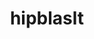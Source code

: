 ---
title: "hipblaslt"
layout: cache
categories: [package, develop]
meta: {"compilers": ["gcc@11.4.0", "gcc@13.2.0"], "num_specs": 149, "num_specs_by_stack": {"ml-linux-x86_64-rocm": 8, "root": 149}, "oss": ["ubuntu22.04", "ubuntu24.04"], "platforms": ["linux"], "stacks": ["ml-linux-x86_64-rocm", "root"], "targets": ["x86_64_v3"], "versions": ["6.1.2", "6.2.4", "6.3.3", "6.4.0", "6.4.1", "6.4.2", "6.4.3"]}
spec_details: [{"compiler": "gcc@13.2.0", "hash": "274shltrfw7rd3ui5xvk6trpiox77rtu", "os": "ubuntu24.04", "platform": "linux", "size": "-", "stacks": ["root"], "target": "x86_64_v3", "variants": ["amdgpu_target:=gfx90a", "~asan", "build_system=cmake", "build_type=Release", "generator=make", "~ipo", "patches:=40375f3,d0d06a4"], "versions": ["6.4.0"]}, {"compiler": "gcc@13.2.0", "hash": "27thqsqdi2d4l5ulygvd4c4shxqnpmtf", "os": "ubuntu24.04", "platform": "linux", "size": "-", "stacks": ["root"], "target": "x86_64_v3", "variants": ["amdgpu_target:=gfx90a", "~asan", "build_system=cmake", "build_type=Release", "generator=make", "~ipo", "patches:=c58195d"], "versions": ["6.3.3"]}, {"compiler": "gcc@11.4.0", "hash": "2aiwttshtykcxrinc7o7bf7px6qk77cq", "os": "ubuntu22.04", "platform": "linux", "size": "-", "stacks": ["root"], "target": "x86_64_v3", "variants": ["amdgpu_target:=auto", "~asan", "build_system=cmake", "build_type=Release", "generator=make", "~ipo", "patches:=40375f3,d0d06a4"], "versions": ["6.4.1"]}, {"compiler": "gcc@13.2.0", "hash": "2bombrl22cwp2rcbtiymabirwfoqtlkf", "os": "ubuntu24.04", "platform": "linux", "size": "-", "stacks": ["root"], "target": "x86_64_v3", "variants": ["amdgpu_target:=gfx90a", "~asan", "build_system=cmake", "build_type=Release", "generator=make", "~ipo", "patches:=aff1f89"], "versions": ["6.2.4"]}, {"compiler": "gcc@13.2.0", "hash": "2gtgqg6qtmbkxdwjte4a757py4iwjrki", "os": "ubuntu24.04", "platform": "linux", "size": "-", "stacks": ["root"], "target": "x86_64_v3", "variants": ["amdgpu_target:=gfx90a", "~asan", "build_system=cmake", "build_type=Release", "generator=make", "~ipo", "patches:=c58195d"], "versions": ["6.3.3"]}, {"compiler": "gcc@11.4.0", "hash": "364iielvgv7gesgptzfrbjfums3urzqa", "os": "ubuntu22.04", "platform": "linux", "size": "-", "stacks": ["root"], "target": "x86_64_v3", "variants": ["amdgpu_target:=auto", "~asan", "build_system=cmake", "build_type=Release", "generator=make", "~ipo", "patches:=40375f3,d0d06a4"], "versions": ["6.4.0"]}, {"compiler": "gcc@13.2.0", "hash": "3dmc4lqdsjx5p3mqqilhvcyp5axmsc2y", "os": "ubuntu24.04", "platform": "linux", "size": "-", "stacks": ["root"], "target": "x86_64_v3", "variants": ["amdgpu_target:=gfx90a", "~asan", "build_system=cmake", "build_type=Release", "generator=make", "~ipo", "patches:=c58195d"], "versions": ["6.3.3"]}, {"compiler": "gcc@13.2.0", "hash": "3ekvhsywken4gjaxunxhrtpc2x5oih6z", "os": "ubuntu24.04", "platform": "linux", "size": "-", "stacks": ["root"], "target": "x86_64_v3", "variants": ["amdgpu_target:=gfx90a", "~asan", "build_system=cmake", "build_type=Release", "generator=make", "~ipo", "patches:=c58195d"], "versions": ["6.3.3"]}, {"compiler": "gcc@13.2.0", "hash": "3qpekxhlul5jrgikkhaavkuiudogci2y", "os": "ubuntu24.04", "platform": "linux", "size": "-", "stacks": ["root"], "target": "x86_64_v3", "variants": ["amdgpu_target:=gfx90a", "~asan", "build_system=cmake", "build_type=Release", "generator=make", "~ipo", "patches:=aff1f89"], "versions": ["6.1.2"]}, {"compiler": "gcc@13.2.0", "hash": "3xjppphdr6yvzp554rn2azwxbdl5masj", "os": "ubuntu24.04", "platform": "linux", "size": "-", "stacks": ["root"], "target": "x86_64_v3", "variants": ["amdgpu_target:=gfx90a", "~asan", "build_system=cmake", "build_type=Release", "generator=make", "~ipo", "patches:=aff1f89"], "versions": ["6.2.4"]}, {"compiler": "gcc@13.2.0", "hash": "45khyipzstufh4y6sp22quo2wx64tkr5", "os": "ubuntu24.04", "platform": "linux", "size": "-", "stacks": ["root"], "target": "x86_64_v3", "variants": ["amdgpu_target:=gfx90a", "~asan", "build_system=cmake", "build_type=Release", "generator=make", "~ipo", "patches:=c58195d"], "versions": ["6.3.3"]}, {"compiler": "gcc@11.4.0", "hash": "55ocqucqwuk7gag4lbpw365czpy5hnhr", "os": "ubuntu22.04", "platform": "linux", "size": "-", "stacks": ["root"], "target": "x86_64_v3", "variants": ["amdgpu_target:=auto", "~asan", "build_system=cmake", "build_type=Release", "generator=make", "~ipo", "patches:=40375f3,d0d06a4"], "versions": ["6.4.0"]}, {"compiler": "gcc@11.4.0", "hash": "5bvnm76ibu2bqp6hqoudlwadqgrftpnz", "os": "ubuntu22.04", "platform": "linux", "size": "-", "stacks": ["root"], "target": "x86_64_v3", "variants": ["amdgpu_target:=auto", "~asan", "build_system=cmake", "build_type=Release", "generator=make", "~ipo", "patches:=40375f3,d0d06a4"], "versions": ["6.4.1"]}, {"compiler": "gcc@13.2.0", "hash": "5imetxlt2co5aylykxk5vvmdy6hs44zp", "os": "ubuntu24.04", "platform": "linux", "size": "-", "stacks": ["root"], "target": "x86_64_v3", "variants": ["amdgpu_target:=gfx90a", "~asan", "build_system=cmake", "build_type=Release", "generator=make", "~ipo", "patches:=40375f3,d0d06a4"], "versions": ["6.4.3"]}, {"compiler": "gcc@13.2.0", "hash": "5li3ungrptebxuyis7n2wiz6n72uato6", "os": "ubuntu24.04", "platform": "linux", "size": "-", "stacks": ["root"], "target": "x86_64_v3", "variants": ["amdgpu_target:=gfx90a", "~asan", "build_system=cmake", "build_type=Release", "generator=make", "~ipo", "patches:=aff1f89"], "versions": ["6.2.4"]}, {"compiler": "gcc@11.4.0", "hash": "5qbf5h4fwl7h5cl5fq7tixhnnrejoatb", "os": "ubuntu22.04", "platform": "linux", "size": "-", "stacks": ["root"], "target": "x86_64_v3", "variants": ["amdgpu_target:=auto", "~asan", "build_system=cmake", "build_type=Release", "generator=make", "~ipo", "patches:=c58195d"], "versions": ["6.3.3"]}, {"compiler": "gcc@11.4.0", "hash": "62fhsinlojo45jq2u6a3pvyhmkgty3r5", "os": "ubuntu22.04", "platform": "linux", "size": "-", "stacks": ["root"], "target": "x86_64_v3", "variants": ["amdgpu_target:=auto", "~asan", "build_system=cmake", "build_type=Release", "generator=make", "~ipo", "patches:=40375f3,d0d06a4"], "versions": ["6.4.1"]}, {"compiler": "gcc@13.2.0", "hash": "6ag2r5t55cmmsdezqroe3vwbczkejls3", "os": "ubuntu24.04", "platform": "linux", "size": "-", "stacks": ["root"], "target": "x86_64_v3", "variants": ["amdgpu_target:=gfx90a", "~asan", "build_system=cmake", "build_type=Release", "generator=make", "~ipo", "patches:=aff1f89"], "versions": ["6.2.4"]}, {"compiler": "gcc@13.2.0", "hash": "6l25ajwjyciyzoeilviwwbjjcs3uk6mq", "os": "ubuntu24.04", "platform": "linux", "size": "-", "stacks": ["root"], "target": "x86_64_v3", "variants": ["amdgpu_target:=gfx90a", "~asan", "build_system=cmake", "build_type=Release", "generator=make", "~ipo", "patches:=aff1f89"], "versions": ["6.2.4"]}, {"compiler": "gcc@11.4.0", "hash": "6pmbdsxwrq5s2ja5ycyza7y7cwv5bavh", "os": "ubuntu22.04", "platform": "linux", "size": "-", "stacks": ["root"], "target": "x86_64_v3", "variants": ["amdgpu_target:=auto", "~asan", "build_system=cmake", "build_type=Release", "generator=make", "~ipo", "patches:=c58195d"], "versions": ["6.3.3"]}, {"compiler": "gcc@13.2.0", "hash": "6qvgg2cruomfj4mv5b2djudnzwxh44qr", "os": "ubuntu24.04", "platform": "linux", "size": "-", "stacks": ["root"], "target": "x86_64_v3", "variants": ["amdgpu_target:=gfx90a", "~asan", "build_system=cmake", "build_type=Release", "generator=make", "~ipo", "patches:=40375f3,d0d06a4"], "versions": ["6.4.3"]}, {"compiler": "gcc@13.2.0", "hash": "7bgb3f2dss2vrqjupikgw7wimxq52e6a", "os": "ubuntu24.04", "platform": "linux", "size": "-", "stacks": ["root"], "target": "x86_64_v3", "variants": ["amdgpu_target:=gfx90a", "~asan", "build_system=cmake", "build_type=Release", "generator=make", "~ipo", "patches:=aff1f89"], "versions": ["6.2.4"]}, {"compiler": "gcc@13.2.0", "hash": "7c36ctschqmdm3h2s6ibgjjfbce4xutq", "os": "ubuntu24.04", "platform": "linux", "size": "-", "stacks": ["root"], "target": "x86_64_v3", "variants": ["amdgpu_target:=gfx90a", "~asan", "build_system=cmake", "build_type=Release", "generator=make", "~ipo", "patches:=aff1f89"], "versions": ["6.2.4"]}, {"compiler": "gcc@13.2.0", "hash": "7oli2r6xnnkb5aj25m7342nwbucwymyc", "os": "ubuntu24.04", "platform": "linux", "size": "-", "stacks": ["root"], "target": "x86_64_v3", "variants": ["amdgpu_target:=gfx90a", "~asan", "build_system=cmake", "build_type=Release", "generator=make", "~ipo", "patches:=c58195d"], "versions": ["6.3.3"]}, {"compiler": "gcc@13.2.0", "hash": "7spnmmhrwo7j2umk26ja2la3mb2kfjbd", "os": "ubuntu24.04", "platform": "linux", "size": "-", "stacks": ["root"], "target": "x86_64_v3", "variants": ["amdgpu_target:=gfx90a", "~asan", "build_system=cmake", "build_type=Release", "generator=make", "~ipo", "patches:=c58195d"], "versions": ["6.3.3"]}, {"compiler": "gcc@13.2.0", "hash": "7zxe6rn7bd3lug56crzrhoq6no6t72jq", "os": "ubuntu24.04", "platform": "linux", "size": "-", "stacks": ["root"], "target": "x86_64_v3", "variants": ["amdgpu_target:=gfx90a", "~asan", "build_system=cmake", "build_type=Release", "generator=make", "~ipo", "patches:=aff1f89"], "versions": ["6.1.2"]}, {"compiler": "gcc@11.4.0", "hash": "a5hc2strg3dxy6gadjaizrrk6liuco73", "os": "ubuntu22.04", "platform": "linux", "size": "-", "stacks": ["root"], "target": "x86_64_v3", "variants": ["amdgpu_target:=auto", "~asan", "build_system=cmake", "build_type=Release", "generator=make", "~ipo", "patches:=40375f3,d0d06a4"], "versions": ["6.4.1"]}, {"compiler": "gcc@13.2.0", "hash": "a6k64oxnnd6ouo7eclv7xb3v57iz4plf", "os": "ubuntu24.04", "platform": "linux", "size": "-", "stacks": ["root"], "target": "x86_64_v3", "variants": ["amdgpu_target:=gfx90a", "~asan", "build_system=cmake", "build_type=Release", "generator=make", "~ipo", "patches:=c58195d"], "versions": ["6.3.3"]}, {"compiler": "gcc@13.2.0", "hash": "ajqg775d52i4istcrdmvrpcah24bpge4", "os": "ubuntu24.04", "platform": "linux", "size": "-", "stacks": ["root"], "target": "x86_64_v3", "variants": ["amdgpu_target:=gfx90a", "~asan", "build_system=cmake", "build_type=Release", "generator=make", "~ipo", "patches:=aff1f89"], "versions": ["6.1.2"]}, {"compiler": "gcc@11.4.0", "hash": "arqvbtpsyaq4sttts2fa6temnb4mdans", "os": "ubuntu22.04", "platform": "linux", "size": "-", "stacks": ["root"], "target": "x86_64_v3", "variants": ["amdgpu_target:=auto", "~asan", "build_system=cmake", "build_type=Release", "generator=make", "~ipo", "patches:=c58195d"], "versions": ["6.3.3"]}, {"compiler": "gcc@13.2.0", "hash": "ayz63whzv764ditdea6ncuwvrsvjp2fw", "os": "ubuntu24.04", "platform": "linux", "size": "-", "stacks": ["root"], "target": "x86_64_v3", "variants": ["amdgpu_target:=gfx90a", "~asan", "build_system=cmake", "build_type=Release", "generator=make", "~ipo", "patches:=40375f3,d0d06a4"], "versions": ["6.4.3"]}, {"compiler": "gcc@13.2.0", "hash": "biv5bxqvzr4yhazxga5wmsmoj4nclwtg", "os": "ubuntu24.04", "platform": "linux", "size": "-", "stacks": ["root"], "target": "x86_64_v3", "variants": ["amdgpu_target:=gfx90a", "~asan", "build_system=cmake", "build_type=Release", "generator=make", "~ipo", "patches:=40375f3,d0d06a4"], "versions": ["6.4.3"]}, {"compiler": "gcc@11.4.0", "hash": "bixstgvdbeq7myrft2f2kqd2qzdrlvyh", "os": "ubuntu22.04", "platform": "linux", "size": "-", "stacks": ["root"], "target": "x86_64_v3", "variants": ["amdgpu_target:=auto", "~asan", "build_system=cmake", "build_type=Release", "generator=make", "~ipo", "patches:=c58195d"], "versions": ["6.3.3"]}, {"compiler": "gcc@11.4.0", "hash": "bpwaiwh7jizzn6ettbbqzwamitl7mbs4", "os": "ubuntu22.04", "platform": "linux", "size": "-", "stacks": ["root"], "target": "x86_64_v3", "variants": ["amdgpu_target:=auto", "~asan", "build_system=cmake", "build_type=Release", "generator=make", "~ipo", "patches:=40375f3,d0d06a4"], "versions": ["6.4.0"]}, {"compiler": "gcc@13.2.0", "hash": "brmi4mglsey2oqbxob7n7g47ha42wbdt", "os": "ubuntu24.04", "platform": "linux", "size": "-", "stacks": ["root"], "target": "x86_64_v3", "variants": ["amdgpu_target:=gfx90a", "~asan", "build_system=cmake", "build_type=Release", "generator=make", "~ipo", "patches:=c58195d"], "versions": ["6.3.3"]}, {"compiler": "gcc@13.2.0", "hash": "cbglhbojvhuezkivjv2qs3mpkwdzjhxb", "os": "ubuntu24.04", "platform": "linux", "size": "-", "stacks": ["root"], "target": "x86_64_v3", "variants": ["amdgpu_target:=gfx90a", "~asan", "build_system=cmake", "build_type=Release", "generator=make", "~ipo", "patches:=aff1f89"], "versions": ["6.2.4"]}, {"compiler": "gcc@13.2.0", "hash": "covv4oudmsl3ai5d4swg64jkrkbiopyb", "os": "ubuntu24.04", "platform": "linux", "size": "-", "stacks": ["root"], "target": "x86_64_v3", "variants": ["amdgpu_target:=gfx90a", "~asan", "build_system=cmake", "build_type=Release", "generator=make", "~ipo", "patches:=c58195d"], "versions": ["6.3.3"]}, {"compiler": "gcc@11.4.0", "hash": "crqor5uwvdvnq5pqtmvxjfj2n3cwgrcl", "os": "ubuntu22.04", "platform": "linux", "size": "-", "stacks": ["root"], "target": "x86_64_v3", "variants": ["amdgpu_target:=auto", "~asan", "build_system=cmake", "build_type=Release", "generator=make", "~ipo", "patches:=40375f3,d0d06a4"], "versions": ["6.4.1"]}, {"compiler": "gcc@13.2.0", "hash": "ct2snqps4i2mnehi3walzgxnuuhyaeww", "os": "ubuntu24.04", "platform": "linux", "size": "-", "stacks": ["root"], "target": "x86_64_v3", "variants": ["amdgpu_target:=gfx90a", "~asan", "build_system=cmake", "build_type=Release", "generator=make", "~ipo", "patches:=c58195d"], "versions": ["6.3.3"]}, {"compiler": "gcc@13.2.0", "hash": "cwavnu4vfvvy2njvamesxhqvya2rykyr", "os": "ubuntu24.04", "platform": "linux", "size": "-", "stacks": ["root"], "target": "x86_64_v3", "variants": ["amdgpu_target:=gfx90a", "~asan", "build_system=cmake", "build_type=Release", "generator=make", "~ipo", "patches:=40375f3,d0d06a4"], "versions": ["6.4.3"]}, {"compiler": "gcc@13.2.0", "hash": "dfsmekynytpq7qw5fwv364ds6oiuopbj", "os": "ubuntu24.04", "platform": "linux", "size": "-", "stacks": ["root"], "target": "x86_64_v3", "variants": ["amdgpu_target:=gfx90a", "~asan", "build_system=cmake", "build_type=Release", "generator=make", "~ipo", "patches:=aff1f89"], "versions": ["6.1.2"]}, {"compiler": "gcc@11.4.0", "hash": "diuqky7qq4oqz3dezxoaceiqeftobpdw", "os": "ubuntu22.04", "platform": "linux", "size": "-", "stacks": ["root"], "target": "x86_64_v3", "variants": ["amdgpu_target:=auto", "~asan", "build_system=cmake", "build_type=Release", "generator=make", "~ipo", "patches:=40375f3,d0d06a4"], "versions": ["6.4.0"]}, {"compiler": "gcc@13.2.0", "hash": "e5h5wod2jm35qte4d6pm4d3ducquikhs", "os": "ubuntu24.04", "platform": "linux", "size": "-", "stacks": ["root"], "target": "x86_64_v3", "variants": ["amdgpu_target:=gfx90a", "~asan", "build_system=cmake", "build_type=Release", "generator=make", "~ipo", "patches:=c58195d"], "versions": ["6.3.3"]}, {"compiler": "gcc@13.2.0", "hash": "ejxxo4byybrn6mutco3t7swsef6rp77j", "os": "ubuntu24.04", "platform": "linux", "size": "-", "stacks": ["root"], "target": "x86_64_v3", "variants": ["amdgpu_target:=gfx90a", "~asan", "build_system=cmake", "build_type=Release", "generator=make", "~ipo", "patches:=aff1f89"], "versions": ["6.2.4"]}, {"compiler": "gcc@11.4.0", "hash": "em6qbtnlpsbgndpsvxyc4jsawcqnzhma", "os": "ubuntu22.04", "platform": "linux", "size": "-", "stacks": ["root"], "target": "x86_64_v3", "variants": ["amdgpu_target:=auto", "~asan", "build_system=cmake", "build_type=Release", "generator=make", "~ipo", "patches:=c58195d"], "versions": ["6.3.3"]}, {"compiler": "gcc@11.4.0", "hash": "eru3cqlfixk45qrrmkoxnpdjecp5ruet", "os": "ubuntu22.04", "platform": "linux", "size": "-", "stacks": ["root"], "target": "x86_64_v3", "variants": ["amdgpu_target:=auto", "~asan", "build_system=cmake", "build_type=Release", "generator=make", "~ipo", "patches:=c58195d"], "versions": ["6.3.3"]}, {"compiler": "gcc@13.2.0", "hash": "f6px6aq52f3xu75buzr2pz2d27iy5xig", "os": "ubuntu24.04", "platform": "linux", "size": "-", "stacks": ["root"], "target": "x86_64_v3", "variants": ["amdgpu_target:=gfx90a", "~asan", "build_system=cmake", "build_type=Release", "generator=make", "~ipo", "patches:=c58195d"], "versions": ["6.3.3"]}, {"compiler": "gcc@11.4.0", "hash": "fniukucu7cruu4r6cb2woravbs6ugvvi", "os": "ubuntu22.04", "platform": "linux", "size": "-", "stacks": ["root"], "target": "x86_64_v3", "variants": ["amdgpu_target:=auto", "~asan", "build_system=cmake", "build_type=Release", "generator=make", "~ipo", "patches:=40375f3,d0d06a4"], "versions": ["6.4.0"]}, {"compiler": "gcc@13.2.0", "hash": "focmm2uzotpqvcbgrzzvi3qr6x7cvwwj", "os": "ubuntu24.04", "platform": "linux", "size": "-", "stacks": ["root"], "target": "x86_64_v3", "variants": ["amdgpu_target:=gfx90a", "~asan", "build_system=cmake", "build_type=Release", "generator=make", "~ipo", "patches:=aff1f89"], "versions": ["6.2.4"]}, {"compiler": "gcc@11.4.0", "hash": "g2npjej4syptqj4pl3dcsvhae2z4wifi", "os": "ubuntu22.04", "platform": "linux", "size": "-", "stacks": ["root"], "target": "x86_64_v3", "variants": ["amdgpu_target:=auto", "~asan", "build_system=cmake", "build_type=Release", "generator=make", "~ipo", "patches:=c58195d"], "versions": ["6.3.3"]}, {"compiler": "gcc@13.2.0", "hash": "g4tbmf5og7dfpzp7wv3cjst6n5keep33", "os": "ubuntu24.04", "platform": "linux", "size": "-", "stacks": ["root"], "target": "x86_64_v3", "variants": ["amdgpu_target:=gfx90a", "~asan", "build_system=cmake", "build_type=Release", "generator=make", "~ipo", "patches:=c58195d"], "versions": ["6.3.3"]}, {"compiler": "gcc@13.2.0", "hash": "glkowqzzakaz65e6j3mqtjbghomhbtji", "os": "ubuntu24.04", "platform": "linux", "size": "-", "stacks": ["root"], "target": "x86_64_v3", "variants": ["amdgpu_target:=gfx90a", "~asan", "build_system=cmake", "build_type=Release", "generator=make", "~ipo", "patches:=aff1f89"], "versions": ["6.2.4"]}, {"compiler": "gcc@13.2.0", "hash": "gqni4ukhp262ihr6czry4mel7omlx44w", "os": "ubuntu24.04", "platform": "linux", "size": "-", "stacks": ["root"], "target": "x86_64_v3", "variants": ["amdgpu_target:=gfx90a", "~asan", "build_system=cmake", "build_type=Release", "generator=make", "~ipo", "patches:=c58195d"], "versions": ["6.3.3"]}, {"compiler": "gcc@13.2.0", "hash": "hdlsb3bxaubtbja67qri6oqf75xnrcev", "os": "ubuntu24.04", "platform": "linux", "size": "-", "stacks": ["ml-linux-x86_64-rocm", "root"], "target": "x86_64_v3", "variants": ["amdgpu_target:=gfx90a", "~asan", "build_system=cmake", "build_type=Release", "generator=make", "~ipo", "patches:=40375f3,d0d06a4"], "versions": ["6.4.3"]}, {"compiler": "gcc@13.2.0", "hash": "hg7o6uvzmeyeopfgp44pqkmwf5vmbblh", "os": "ubuntu24.04", "platform": "linux", "size": "-", "stacks": ["root"], "target": "x86_64_v3", "variants": ["amdgpu_target:=gfx90a", "~asan", "build_system=cmake", "build_type=Release", "generator=make", "~ipo", "patches:=c58195d"], "versions": ["6.3.3"]}, {"compiler": "gcc@13.2.0", "hash": "hlabdlpahdsmurgwh6fszfw3scnzll6z", "os": "ubuntu24.04", "platform": "linux", "size": "-", "stacks": ["root"], "target": "x86_64_v3", "variants": ["amdgpu_target:=gfx90a", "~asan", "build_system=cmake", "build_type=Release", "generator=make", "~ipo", "patches:=c58195d"], "versions": ["6.3.3"]}, {"compiler": "gcc@13.2.0", "hash": "hsohvptvc3uq42ydb46iyodhe64mnaa7", "os": "ubuntu24.04", "platform": "linux", "size": "-", "stacks": ["root"], "target": "x86_64_v3", "variants": ["amdgpu_target:=gfx90a", "~asan", "build_system=cmake", "build_type=Release", "generator=make", "~ipo", "patches:=aff1f89"], "versions": ["6.2.4"]}, {"compiler": "gcc@13.2.0", "hash": "hvylylmu33rqcjx6eiwjj7qz74f2tly7", "os": "ubuntu24.04", "platform": "linux", "size": "-", "stacks": ["ml-linux-x86_64-rocm", "root"], "target": "x86_64_v3", "variants": ["amdgpu_target:=gfx90a", "~asan", "build_system=cmake", "build_type=Release", "generator=make", "~ipo", "patches:=c58195d"], "versions": ["6.3.3"]}, {"compiler": "gcc@13.2.0", "hash": "i6dgk34gpsfooqywiv7lcoya4km73fcx", "os": "ubuntu24.04", "platform": "linux", "size": "-", "stacks": ["root"], "target": "x86_64_v3", "variants": ["amdgpu_target:=gfx90a", "~asan", "build_system=cmake", "build_type=Release", "generator=make", "~ipo", "patches:=c58195d"], "versions": ["6.3.3"]}, {"compiler": "gcc@13.2.0", "hash": "i76jnsqr2ia5julj3ic56w2jcex23flu", "os": "ubuntu24.04", "platform": "linux", "size": "-", "stacks": ["ml-linux-x86_64-rocm", "root"], "target": "x86_64_v3", "variants": ["amdgpu_target:=gfx90a", "~asan", "build_system=cmake", "build_type=Release", "generator=make", "~ipo", "patches:=40375f3,d0d06a4"], "versions": ["6.4.3"]}, {"compiler": "gcc@13.2.0", "hash": "ihr3dxkkga5pugfxxe67od3tkzgtie6k", "os": "ubuntu24.04", "platform": "linux", "size": "-", "stacks": ["root"], "target": "x86_64_v3", "variants": ["amdgpu_target:=gfx90a", "~asan", "build_system=cmake", "build_type=Release", "generator=make", "~ipo", "patches:=aff1f89"], "versions": ["6.2.4"]}, {"compiler": "gcc@11.4.0", "hash": "jbkliak56zdt7mz4nclb3gcudcp5sng2", "os": "ubuntu22.04", "platform": "linux", "size": "-", "stacks": ["root"], "target": "x86_64_v3", "variants": ["amdgpu_target:=auto", "~asan", "build_system=cmake", "build_type=Release", "generator=make", "~ipo", "patches:=c58195d"], "versions": ["6.3.3"]}, {"compiler": "gcc@13.2.0", "hash": "jj76w3pe6gl6iayxyp2rztenq5muda6u", "os": "ubuntu24.04", "platform": "linux", "size": "-", "stacks": ["root"], "target": "x86_64_v3", "variants": ["amdgpu_target:=gfx90a", "~asan", "build_system=cmake", "build_type=Release", "generator=make", "~ipo", "patches:=c58195d"], "versions": ["6.3.3"]}, {"compiler": "gcc@13.2.0", "hash": "jmtnmyxawtkblw7xy2b3gotwwh5hockz", "os": "ubuntu24.04", "platform": "linux", "size": "-", "stacks": ["root"], "target": "x86_64_v3", "variants": ["amdgpu_target:=gfx90a", "~asan", "build_system=cmake", "build_type=Release", "generator=make", "~ipo", "patches:=aff1f89"], "versions": ["6.1.2"]}, {"compiler": "gcc@13.2.0", "hash": "jr6x23eo2emmhq74eximzaouvdddzamd", "os": "ubuntu24.04", "platform": "linux", "size": "-", "stacks": ["root"], "target": "x86_64_v3", "variants": ["amdgpu_target:=gfx90a", "~asan", "build_system=cmake", "build_type=Release", "generator=make", "~ipo", "patches:=c58195d"], "versions": ["6.3.3"]}, {"compiler": "gcc@13.2.0", "hash": "k2yaor5lk767tj2ylbhjnns7uqx32z6e", "os": "ubuntu24.04", "platform": "linux", "size": "-", "stacks": ["root"], "target": "x86_64_v3", "variants": ["amdgpu_target:=gfx90a", "~asan", "build_system=cmake", "build_type=Release", "generator=make", "~ipo", "patches:=40375f3,d0d06a4"], "versions": ["6.4.3"]}, {"compiler": "gcc@13.2.0", "hash": "k4yxe3hoooyd7nyrsdyqlktggr5apxnv", "os": "ubuntu24.04", "platform": "linux", "size": "-", "stacks": ["root"], "target": "x86_64_v3", "variants": ["amdgpu_target:=gfx90a", "~asan", "build_system=cmake", "build_type=Release", "generator=make", "~ipo", "patches:=40375f3,d0d06a4"], "versions": ["6.4.3"]}, {"compiler": "gcc@13.2.0", "hash": "kteyw26udzhv7eyxmenbx2lf4u7dfwfe", "os": "ubuntu24.04", "platform": "linux", "size": "-", "stacks": ["root"], "target": "x86_64_v3", "variants": ["amdgpu_target:=gfx90a", "~asan", "build_system=cmake", "build_type=Release", "generator=make", "~ipo", "patches:=aff1f89"], "versions": ["6.2.4"]}, {"compiler": "gcc@13.2.0", "hash": "ktrnjijzvq5g4adyuua5mpid6aefh2ua", "os": "ubuntu24.04", "platform": "linux", "size": "-", "stacks": ["root"], "target": "x86_64_v3", "variants": ["amdgpu_target:=gfx90a", "~asan", "build_system=cmake", "build_type=Release", "generator=make", "~ipo", "patches:=c58195d"], "versions": ["6.3.3"]}, {"compiler": "gcc@13.2.0", "hash": "kylnfuwexgr6gmspeu4zjubo6gzhwmef", "os": "ubuntu24.04", "platform": "linux", "size": "-", "stacks": ["root"], "target": "x86_64_v3", "variants": ["amdgpu_target:=gfx90a", "~asan", "build_system=cmake", "build_type=Release", "generator=make", "~ipo", "patches:=c58195d"], "versions": ["6.3.3"]}, {"compiler": "gcc@13.2.0", "hash": "l5rffrjxxv3o3iwmqzb3i2o3eaes65xe", "os": "ubuntu24.04", "platform": "linux", "size": "-", "stacks": ["root"], "target": "x86_64_v3", "variants": ["amdgpu_target:=gfx90a", "~asan", "build_system=cmake", "build_type=Release", "generator=make", "~ipo", "patches:=aff1f89"], "versions": ["6.1.2"]}, {"compiler": "gcc@13.2.0", "hash": "lff2vlln2d57ijx7w5rvtuuei6fler5u", "os": "ubuntu24.04", "platform": "linux", "size": "-", "stacks": ["root"], "target": "x86_64_v3", "variants": ["amdgpu_target:=gfx90a", "~asan", "build_system=cmake", "build_type=Release", "generator=make", "~ipo", "patches:=aff1f89"], "versions": ["6.2.4"]}, {"compiler": "gcc@13.2.0", "hash": "lfmspytc4swbdriol6bsbzuhpaqxfuh7", "os": "ubuntu24.04", "platform": "linux", "size": "-", "stacks": ["root"], "target": "x86_64_v3", "variants": ["amdgpu_target:=gfx90a", "~asan", "build_system=cmake", "build_type=Release", "generator=make", "~ipo", "patches:=aff1f89"], "versions": ["6.2.4"]}, {"compiler": "gcc@11.4.0", "hash": "ls6a7s3w2k5jtqebrt4jgjm6pslvof2l", "os": "ubuntu22.04", "platform": "linux", "size": "-", "stacks": ["root"], "target": "x86_64_v3", "variants": ["amdgpu_target:=auto", "~asan", "build_system=cmake", "build_type=Release", "generator=make", "~ipo", "patches:=c58195d"], "versions": ["6.3.3"]}, {"compiler": "gcc@13.2.0", "hash": "lwgqp57vhior3erokki46stliqdakm4s", "os": "ubuntu24.04", "platform": "linux", "size": "-", "stacks": ["root"], "target": "x86_64_v3", "variants": ["amdgpu_target:=gfx90a", "~asan", "build_system=cmake", "build_type=Release", "generator=make", "~ipo", "patches:=aff1f89"], "versions": ["6.2.4"]}, {"compiler": "gcc@13.2.0", "hash": "m3pxiwoj4zvrzadpk5fleonymscj3urn", "os": "ubuntu24.04", "platform": "linux", "size": "-", "stacks": ["root"], "target": "x86_64_v3", "variants": ["amdgpu_target:=gfx90a", "~asan", "build_system=cmake", "build_type=Release", "generator=make", "~ipo", "patches:=c58195d"], "versions": ["6.3.3"]}, {"compiler": "gcc@13.2.0", "hash": "mfzylouzv3eb6his4g66mjb2xthjcepf", "os": "ubuntu24.04", "platform": "linux", "size": "-", "stacks": ["root"], "target": "x86_64_v3", "variants": ["amdgpu_target:=gfx90a", "~asan", "build_system=cmake", "build_type=Release", "generator=make", "~ipo", "patches:=40375f3,d0d06a4"], "versions": ["6.4.3"]}, {"compiler": "gcc@13.2.0", "hash": "mgpu4qg7fk4tgzrwozhkqipwdktmo275", "os": "ubuntu24.04", "platform": "linux", "size": "-", "stacks": ["root"], "target": "x86_64_v3", "variants": ["amdgpu_target:=gfx90a", "~asan", "build_system=cmake", "build_type=Release", "generator=make", "~ipo", "patches:=c58195d"], "versions": ["6.3.3"]}, {"compiler": "gcc@13.2.0", "hash": "mhnmcyhtvy5drs2yjemk7wrvau25l7ly", "os": "ubuntu24.04", "platform": "linux", "size": "-", "stacks": ["root"], "target": "x86_64_v3", "variants": ["amdgpu_target:=gfx90a", "~asan", "build_system=cmake", "build_type=Release", "generator=make", "~ipo", "patches:=40375f3,d0d06a4"], "versions": ["6.4.3"]}, {"compiler": "gcc@13.2.0", "hash": "mtmm7lzmhshhttxitrndekteoew7tjjv", "os": "ubuntu24.04", "platform": "linux", "size": "-", "stacks": ["root"], "target": "x86_64_v3", "variants": ["amdgpu_target:=gfx90a", "~asan", "build_system=cmake", "build_type=Release", "generator=make", "~ipo", "patches:=c58195d"], "versions": ["6.3.3"]}, {"compiler": "gcc@13.2.0", "hash": "mtxklff6juyajdctij7nkep7kq26ecgq", "os": "ubuntu24.04", "platform": "linux", "size": "-", "stacks": ["root"], "target": "x86_64_v3", "variants": ["amdgpu_target:=gfx90a", "~asan", "build_system=cmake", "build_type=Release", "generator=make", "~ipo", "patches:=c58195d"], "versions": ["6.3.3"]}, {"compiler": "gcc@11.4.0", "hash": "n76ef7canb67zvdrg5lstalrxpletb4t", "os": "ubuntu22.04", "platform": "linux", "size": "-", "stacks": ["root"], "target": "x86_64_v3", "variants": ["amdgpu_target:=auto", "~asan", "build_system=cmake", "build_type=Release", "generator=make", "~ipo", "patches:=40375f3,d0d06a4"], "versions": ["6.4.0"]}, {"compiler": "gcc@13.2.0", "hash": "ngaqgu77y45qswmsrz3f4xhw5gosg2dq", "os": "ubuntu24.04", "platform": "linux", "size": "-", "stacks": ["root"], "target": "x86_64_v3", "variants": ["amdgpu_target:=gfx90a", "~asan", "build_system=cmake", "build_type=Release", "generator=make", "~ipo", "patches:=c58195d"], "versions": ["6.3.3"]}, {"compiler": "gcc@13.2.0", "hash": "nim3k63fd2kgxxu2z62ub5esmowq56zd", "os": "ubuntu24.04", "platform": "linux", "size": "-", "stacks": ["ml-linux-x86_64-rocm", "root"], "target": "x86_64_v3", "variants": ["amdgpu_target:=gfx90a", "~asan", "build_system=cmake", "build_type=Release", "generator=make", "~ipo", "patches:=40375f3,d0d06a4"], "versions": ["6.4.3"]}, {"compiler": "gcc@13.2.0", "hash": "ntldlhce5kj7tehcygsr22j5k5qwmn6q", "os": "ubuntu24.04", "platform": "linux", "size": "-", "stacks": ["root"], "target": "x86_64_v3", "variants": ["amdgpu_target:=gfx90a", "~asan", "build_system=cmake", "build_type=Release", "generator=make", "~ipo", "patches:=40375f3,d0d06a4"], "versions": ["6.4.3"]}, {"compiler": "gcc@13.2.0", "hash": "nvsu2y6ewnozcm7mw2s36ncx6pwo3yjz", "os": "ubuntu24.04", "platform": "linux", "size": "-", "stacks": ["root"], "target": "x86_64_v3", "variants": ["amdgpu_target:=gfx90a", "~asan", "build_system=cmake", "build_type=Release", "generator=make", "~ipo", "patches:=aff1f89"], "versions": ["6.2.4"]}, {"compiler": "gcc@13.2.0", "hash": "o4bjnuz5om4lfcmzykodtlunxaxv4ugd", "os": "ubuntu24.04", "platform": "linux", "size": "-", "stacks": ["root"], "target": "x86_64_v3", "variants": ["amdgpu_target:=gfx90a", "~asan", "build_system=cmake", "build_type=Release", "generator=make", "~ipo", "patches:=aff1f89"], "versions": ["6.1.2"]}, {"compiler": "gcc@13.2.0", "hash": "oductgzx24uwzjpz4aefxskpwgueqxjw", "os": "ubuntu24.04", "platform": "linux", "size": "-", "stacks": ["root"], "target": "x86_64_v3", "variants": ["amdgpu_target:=gfx90a", "~asan", "build_system=cmake", "build_type=Release", "generator=make", "~ipo", "patches:=aff1f89"], "versions": ["6.2.4"]}, {"compiler": "gcc@13.2.0", "hash": "ofemub3hluz7ymlwhlcmdt25mqekikse", "os": "ubuntu24.04", "platform": "linux", "size": "-", "stacks": ["root"], "target": "x86_64_v3", "variants": ["amdgpu_target:=gfx90a", "~asan", "build_system=cmake", "build_type=Release", "generator=make", "~ipo", "patches:=40375f3,d0d06a4"], "versions": ["6.4.3"]}, {"compiler": "gcc@11.4.0", "hash": "oj7bhako73v6csu7r36br6pbolrcgylq", "os": "ubuntu22.04", "platform": "linux", "size": "-", "stacks": ["root"], "target": "x86_64_v3", "variants": ["amdgpu_target:=auto", "~asan", "build_system=cmake", "build_type=Release", "generator=make", "~ipo", "patches:=c58195d"], "versions": ["6.3.3"]}, {"compiler": "gcc@13.2.0", "hash": "okknc4fvwgmjgdm6tpdnxqgdmbrhrmrs", "os": "ubuntu24.04", "platform": "linux", "size": "-", "stacks": ["root"], "target": "x86_64_v3", "variants": ["amdgpu_target:=gfx90a", "~asan", "build_system=cmake", "build_type=Release", "generator=make", "~ipo", "patches:=aff1f89"], "versions": ["6.2.4"]}, {"compiler": "gcc@11.4.0", "hash": "ol7k7dvnox3hzrew7o6mdgkmiv6zt7jm", "os": "ubuntu22.04", "platform": "linux", "size": "-", "stacks": ["root"], "target": "x86_64_v3", "variants": ["amdgpu_target:=auto", "~asan", "build_system=cmake", "build_type=Release", "generator=make", "~ipo", "patches:=40375f3,d0d06a4"], "versions": ["6.4.0"]}, {"compiler": "gcc@13.2.0", "hash": "ollgtxdnh2acgoowzw7y7arbazrozax4", "os": "ubuntu24.04", "platform": "linux", "size": "-", "stacks": ["ml-linux-x86_64-rocm", "root"], "target": "x86_64_v3", "variants": ["amdgpu_target:=gfx90a", "~asan", "build_system=cmake", "build_type=Release", "generator=make", "~ipo", "patches:=c58195d"], "versions": ["6.3.3"]}, {"compiler": "gcc@13.2.0", "hash": "op3d7cw6p6u6itbhq3va4yoy53hsnyyj", "os": "ubuntu24.04", "platform": "linux", "size": "-", "stacks": ["root"], "target": "x86_64_v3", "variants": ["amdgpu_target:=gfx90a", "~asan", "build_system=cmake", "build_type=Release", "generator=make", "~ipo", "patches:=40375f3,d0d06a4"], "versions": ["6.4.0"]}, {"compiler": "gcc@13.2.0", "hash": "orjxvx6ztgefyyd23vqglh42d2nvyjlc", "os": "ubuntu24.04", "platform": "linux", "size": "-", "stacks": ["root"], "target": "x86_64_v3", "variants": ["amdgpu_target:=gfx90a", "~asan", "build_system=cmake", "build_type=Release", "generator=make", "~ipo", "patches:=aff1f89"], "versions": ["6.1.2"]}, {"compiler": "gcc@13.2.0", "hash": "ov2kfjwjhvbyfamrmefa4d2byxapl72h", "os": "ubuntu24.04", "platform": "linux", "size": "-", "stacks": ["root"], "target": "x86_64_v3", "variants": ["amdgpu_target:=gfx90a", "~asan", "build_system=cmake", "build_type=Release", "generator=make", "~ipo", "patches:=aff1f89"], "versions": ["6.2.4"]}, {"compiler": "gcc@11.4.0", "hash": "p2o34vw7xiag6amynhinckgo6sjxrxgt", "os": "ubuntu22.04", "platform": "linux", "size": "-", "stacks": ["root"], "target": "x86_64_v3", "variants": ["amdgpu_target:=auto", "~asan", "build_system=cmake", "build_type=Release", "generator=make", "~ipo", "patches:=c58195d"], "versions": ["6.3.3"]}, {"compiler": "gcc@11.4.0", "hash": "pvl32lrfdwdsyr2524crbb2znm4brf2l", "os": "ubuntu22.04", "platform": "linux", "size": "-", "stacks": ["root"], "target": "x86_64_v3", "variants": ["amdgpu_target:=auto", "~asan", "build_system=cmake", "build_type=Release", "generator=make", "~ipo", "patches:=c58195d"], "versions": ["6.3.3"]}, {"compiler": "gcc@13.2.0", "hash": "pwcwqhywc5vdhhjbqukehrp37s4ujchk", "os": "ubuntu24.04", "platform": "linux", "size": "-", "stacks": ["root"], "target": "x86_64_v3", "variants": ["amdgpu_target:=gfx90a", "~asan", "build_system=cmake", "build_type=Release", "generator=make", "~ipo", "patches:=aff1f89"], "versions": ["6.1.2"]}, {"compiler": "gcc@11.4.0", "hash": "q22hutplknwnnfrbvmqfhbdbtp5vpxje", "os": "ubuntu22.04", "platform": "linux", "size": "-", "stacks": ["root"], "target": "x86_64_v3", "variants": ["amdgpu_target:=auto", "~asan", "build_system=cmake", "build_type=Release", "generator=make", "~ipo", "patches:=40375f3,d0d06a4"], "versions": ["6.4.1"]}, {"compiler": "gcc@11.4.0", "hash": "q4ujtj7kbr3jhqdo7bfnijo2qwnfrbf7", "os": "ubuntu22.04", "platform": "linux", "size": "-", "stacks": ["root"], "target": "x86_64_v3", "variants": ["amdgpu_target:=auto", "~asan", "build_system=cmake", "build_type=Release", "generator=make", "~ipo", "patches:=c58195d"], "versions": ["6.3.3"]}, {"compiler": "gcc@11.4.0", "hash": "q6jb3u3tpcdsclyfpbqoclvu2lmh2sbz", "os": "ubuntu22.04", "platform": "linux", "size": "-", "stacks": ["root"], "target": "x86_64_v3", "variants": ["amdgpu_target:=auto", "~asan", "build_system=cmake", "build_type=Release", "generator=make", "~ipo", "patches:=40375f3,d0d06a4"], "versions": ["6.4.1"]}, {"compiler": "gcc@11.4.0", "hash": "qs2ys5y3egmful36ishwnqcxyoea6qke", "os": "ubuntu22.04", "platform": "linux", "size": "-", "stacks": ["root"], "target": "x86_64_v3", "variants": ["amdgpu_target:=auto", "~asan", "build_system=cmake", "build_type=Release", "generator=make", "~ipo", "patches:=c58195d"], "versions": ["6.3.3"]}, {"compiler": "gcc@11.4.0", "hash": "qtpksjv2e4uphnjkbsvbg7a64cgzykdi", "os": "ubuntu22.04", "platform": "linux", "size": "-", "stacks": ["root"], "target": "x86_64_v3", "variants": ["amdgpu_target:=auto", "~asan", "build_system=cmake", "build_type=Release", "generator=make", "~ipo", "patches:=c58195d"], "versions": ["6.3.3"]}, {"compiler": "gcc@13.2.0", "hash": "qx2mhs7bcu5l32kbp6jxdwdac2nwqsy3", "os": "ubuntu24.04", "platform": "linux", "size": "-", "stacks": ["root"], "target": "x86_64_v3", "variants": ["amdgpu_target:=gfx90a", "~asan", "build_system=cmake", "build_type=Release", "generator=make", "~ipo", "patches:=c58195d"], "versions": ["6.3.3"]}, {"compiler": "gcc@13.2.0", "hash": "qzbqkeebgmpjpezqba67fl5l4r43dhfv", "os": "ubuntu24.04", "platform": "linux", "size": "-", "stacks": ["root"], "target": "x86_64_v3", "variants": ["amdgpu_target:=gfx90a", "~asan", "build_system=cmake", "build_type=Release", "generator=make", "~ipo", "patches:=aff1f89"], "versions": ["6.1.2"]}, {"compiler": "gcc@13.2.0", "hash": "r3vyhiws7q6dizmwsmvdikbtfa6wzlvc", "os": "ubuntu24.04", "platform": "linux", "size": "-", "stacks": ["root"], "target": "x86_64_v3", "variants": ["amdgpu_target:=gfx90a", "~asan", "build_system=cmake", "build_type=Release", "generator=make", "~ipo", "patches:=c58195d"], "versions": ["6.3.3"]}, {"compiler": "gcc@13.2.0", "hash": "r3ygktzkde6zbh6aa4stdah7mkgzxjkf", "os": "ubuntu24.04", "platform": "linux", "size": "-", "stacks": ["root"], "target": "x86_64_v3", "variants": ["amdgpu_target:=gfx90a", "~asan", "build_system=cmake", "build_type=Release", "generator=make", "~ipo", "patches:=aff1f89"], "versions": ["6.2.4"]}, {"compiler": "gcc@13.2.0", "hash": "r6bahqrqb4fpzt5bgj25w3lcxapyd4qt", "os": "ubuntu24.04", "platform": "linux", "size": "-", "stacks": ["root"], "target": "x86_64_v3", "variants": ["amdgpu_target:=gfx90a", "~asan", "build_system=cmake", "build_type=Release", "generator=make", "~ipo", "patches:=c58195d"], "versions": ["6.3.3"]}, {"compiler": "gcc@13.2.0", "hash": "rduyeqgnvjqwkmfigijk33u37vb33qqo", "os": "ubuntu24.04", "platform": "linux", "size": "-", "stacks": ["root"], "target": "x86_64_v3", "variants": ["amdgpu_target:=gfx90a", "~asan", "build_system=cmake", "build_type=Release", "generator=make", "~ipo", "patches:=40375f3,d0d06a4"], "versions": ["6.4.2"]}, {"compiler": "gcc@13.2.0", "hash": "rgsgwd6wui3nwkzznzid7iwa4lsyvkgb", "os": "ubuntu24.04", "platform": "linux", "size": "-", "stacks": ["root"], "target": "x86_64_v3", "variants": ["amdgpu_target:=gfx90a", "~asan", "build_system=cmake", "build_type=Release", "generator=make", "~ipo", "patches:=c58195d"], "versions": ["6.3.3"]}, {"compiler": "gcc@13.2.0", "hash": "rgtde2nktd6d65sfkdyunf3f3tonspwu", "os": "ubuntu24.04", "platform": "linux", "size": "-", "stacks": ["root"], "target": "x86_64_v3", "variants": ["amdgpu_target:=gfx90a", "~asan", "build_system=cmake", "build_type=Release", "generator=make", "~ipo", "patches:=aff1f89"], "versions": ["6.2.4"]}, {"compiler": "gcc@13.2.0", "hash": "rp5qqfl63gjjzgwnpqcexgkhc552iq2b", "os": "ubuntu24.04", "platform": "linux", "size": "-", "stacks": ["root"], "target": "x86_64_v3", "variants": ["amdgpu_target:=gfx90a", "~asan", "build_system=cmake", "build_type=Release", "generator=make", "~ipo", "patches:=40375f3,d0d06a4"], "versions": ["6.4.3"]}, {"compiler": "gcc@13.2.0", "hash": "rxs6sbm4z74d6vheacnoyjcnvng4245r", "os": "ubuntu24.04", "platform": "linux", "size": "-", "stacks": ["root"], "target": "x86_64_v3", "variants": ["amdgpu_target:=gfx90a", "~asan", "build_system=cmake", "build_type=Release", "generator=make", "~ipo", "patches:=c58195d"], "versions": ["6.3.3"]}, {"compiler": "gcc@13.2.0", "hash": "s26h5lsz7aydwff6rhnzw2ikqbpmb2ih", "os": "ubuntu24.04", "platform": "linux", "size": "-", "stacks": ["root"], "target": "x86_64_v3", "variants": ["amdgpu_target:=gfx90a", "~asan", "build_system=cmake", "build_type=Release", "generator=make", "~ipo", "patches:=aff1f89"], "versions": ["6.2.4"]}, {"compiler": "gcc@13.2.0", "hash": "s5of365p4mj7ayl46dkyl7bambmpb7s6", "os": "ubuntu24.04", "platform": "linux", "size": "-", "stacks": ["root"], "target": "x86_64_v3", "variants": ["amdgpu_target:=gfx90a", "~asan", "build_system=cmake", "build_type=Release", "generator=make", "~ipo", "patches:=aff1f89"], "versions": ["6.2.4"]}, {"compiler": "gcc@13.2.0", "hash": "se2p3bkfy7lf255bsm3cjjmzivyak42c", "os": "ubuntu24.04", "platform": "linux", "size": "-", "stacks": ["root"], "target": "x86_64_v3", "variants": ["amdgpu_target:=gfx90a", "~asan", "build_system=cmake", "build_type=Release", "generator=make", "~ipo", "patches:=aff1f89"], "versions": ["6.2.4"]}, {"compiler": "gcc@11.4.0", "hash": "sfk36zq5emcinc5obucbd654ncm7f4yk", "os": "ubuntu22.04", "platform": "linux", "size": "-", "stacks": ["root"], "target": "x86_64_v3", "variants": ["amdgpu_target:=auto", "~asan", "build_system=cmake", "build_type=Release", "generator=make", "~ipo", "patches:=c58195d"], "versions": ["6.3.3"]}, {"compiler": "gcc@11.4.0", "hash": "ub6dr3gowge357mvvwtz3olekohidkfd", "os": "ubuntu22.04", "platform": "linux", "size": "-", "stacks": ["root"], "target": "x86_64_v3", "variants": ["amdgpu_target:=auto", "~asan", "build_system=cmake", "build_type=Release", "generator=make", "~ipo", "patches:=40375f3,d0d06a4"], "versions": ["6.4.1"]}, {"compiler": "gcc@11.4.0", "hash": "ubk46mxarw5df3jia6qnxal7mdf2g5ys", "os": "ubuntu22.04", "platform": "linux", "size": "-", "stacks": ["root"], "target": "x86_64_v3", "variants": ["amdgpu_target:=auto", "~asan", "build_system=cmake", "build_type=Release", "generator=make", "~ipo", "patches:=c58195d"], "versions": ["6.3.3"]}, {"compiler": "gcc@13.2.0", "hash": "udetadjfw3ep7zi24pbeiqhix2ygo4j7", "os": "ubuntu24.04", "platform": "linux", "size": "-", "stacks": ["root"], "target": "x86_64_v3", "variants": ["amdgpu_target:=gfx90a", "~asan", "build_system=cmake", "build_type=Release", "generator=make", "~ipo", "patches:=40375f3,d0d06a4"], "versions": ["6.4.2"]}, {"compiler": "gcc@13.2.0", "hash": "uiuqcb7dc5uxxkkx4wwyferlcikbreha", "os": "ubuntu24.04", "platform": "linux", "size": "-", "stacks": ["root"], "target": "x86_64_v3", "variants": ["amdgpu_target:=gfx90a", "~asan", "build_system=cmake", "build_type=Release", "generator=make", "~ipo", "patches:=40375f3,d0d06a4"], "versions": ["6.4.3"]}, {"compiler": "gcc@13.2.0", "hash": "ujjfrl5leq63kgolb4dkrbygijf46ehf", "os": "ubuntu24.04", "platform": "linux", "size": "-", "stacks": ["ml-linux-x86_64-rocm", "root"], "target": "x86_64_v3", "variants": ["amdgpu_target:=gfx90a", "~asan", "build_system=cmake", "build_type=Release", "generator=make", "~ipo", "patches:=c58195d"], "versions": ["6.3.3"]}, {"compiler": "gcc@11.4.0", "hash": "uxnodvx6fdtvrzuxetfnqf6bodpxnhmw", "os": "ubuntu22.04", "platform": "linux", "size": "-", "stacks": ["root"], "target": "x86_64_v3", "variants": ["amdgpu_target:=auto", "~asan", "build_system=cmake", "build_type=Release", "generator=make", "~ipo", "patches:=c58195d"], "versions": ["6.3.3"]}, {"compiler": "gcc@11.4.0", "hash": "uywkx2wby4g5emuon4dlvrz7vs5tv4qq", "os": "ubuntu22.04", "platform": "linux", "size": "-", "stacks": ["root"], "target": "x86_64_v3", "variants": ["amdgpu_target:=auto", "~asan", "build_system=cmake", "build_type=Release", "generator=make", "~ipo", "patches:=40375f3,d0d06a4"], "versions": ["6.4.1"]}, {"compiler": "gcc@13.2.0", "hash": "vaatmhaa674pnjyefvr73kxoyvw7v7d5", "os": "ubuntu24.04", "platform": "linux", "size": "-", "stacks": ["root"], "target": "x86_64_v3", "variants": ["amdgpu_target:=gfx90a", "~asan", "build_system=cmake", "build_type=Release", "generator=make", "~ipo", "patches:=c58195d"], "versions": ["6.3.3"]}, {"compiler": "gcc@13.2.0", "hash": "vbwpzqhep4m33kev3ae3qonea23odo7v", "os": "ubuntu24.04", "platform": "linux", "size": "-", "stacks": ["root"], "target": "x86_64_v3", "variants": ["amdgpu_target:=gfx90a", "~asan", "build_system=cmake", "build_type=Release", "generator=make", "~ipo", "patches:=aff1f89"], "versions": ["6.2.4"]}, {"compiler": "gcc@13.2.0", "hash": "w5oj7bp5hnuluzgt3mzixvmxce2jycxe", "os": "ubuntu24.04", "platform": "linux", "size": "-", "stacks": ["root"], "target": "x86_64_v3", "variants": ["amdgpu_target:=gfx90a", "~asan", "build_system=cmake", "build_type=Release", "generator=make", "~ipo", "patches:=40375f3,d0d06a4"], "versions": ["6.4.3"]}, {"compiler": "gcc@13.2.0", "hash": "wfeonz7tegcot3qbaspsjmanhhcnpcd2", "os": "ubuntu24.04", "platform": "linux", "size": "-", "stacks": ["root"], "target": "x86_64_v3", "variants": ["amdgpu_target:=gfx90a", "~asan", "build_system=cmake", "build_type=Release", "generator=make", "~ipo", "patches:=40375f3,d0d06a4"], "versions": ["6.4.3"]}, {"compiler": "gcc@13.2.0", "hash": "wgb6ga347sscqplxw7v3nzkea5vqnfgt", "os": "ubuntu24.04", "platform": "linux", "size": "-", "stacks": ["root"], "target": "x86_64_v3", "variants": ["amdgpu_target:=gfx90a", "~asan", "build_system=cmake", "build_type=Release", "generator=make", "~ipo", "patches:=aff1f89"], "versions": ["6.2.4"]}, {"compiler": "gcc@13.2.0", "hash": "wln5oihhqqmsd26aynpbogajso6hfcji", "os": "ubuntu24.04", "platform": "linux", "size": "-", "stacks": ["root"], "target": "x86_64_v3", "variants": ["amdgpu_target:=gfx90a", "~asan", "build_system=cmake", "build_type=Release", "generator=make", "~ipo", "patches:=aff1f89"], "versions": ["6.1.2"]}, {"compiler": "gcc@13.2.0", "hash": "wnhert2owku2ea65cur5t7css3isp42o", "os": "ubuntu24.04", "platform": "linux", "size": "-", "stacks": ["root"], "target": "x86_64_v3", "variants": ["amdgpu_target:=gfx90a", "~asan", "build_system=cmake", "build_type=Release", "generator=make", "~ipo", "patches:=40375f3,d0d06a4"], "versions": ["6.4.0"]}, {"compiler": "gcc@11.4.0", "hash": "wpkcwasg2xeye2bvdr6wozrpmmilr6na", "os": "ubuntu22.04", "platform": "linux", "size": "-", "stacks": ["root"], "target": "x86_64_v3", "variants": ["amdgpu_target:=auto", "~asan", "build_system=cmake", "build_type=Release", "generator=make", "~ipo", "patches:=40375f3,d0d06a4"], "versions": ["6.4.0"]}, {"compiler": "gcc@13.2.0", "hash": "wxvhbfaqhsyp2rxrboiet26v6l4gfvyx", "os": "ubuntu24.04", "platform": "linux", "size": "-", "stacks": ["root"], "target": "x86_64_v3", "variants": ["amdgpu_target:=gfx90a", "~asan", "build_system=cmake", "build_type=Release", "generator=make", "~ipo", "patches:=aff1f89"], "versions": ["6.2.4"]}, {"compiler": "gcc@11.4.0", "hash": "x756ntq4huknmr3ua5nsoiqhldnlaent", "os": "ubuntu22.04", "platform": "linux", "size": "-", "stacks": ["root"], "target": "x86_64_v3", "variants": ["amdgpu_target:=auto", "~asan", "build_system=cmake", "build_type=Release", "generator=make", "~ipo", "patches:=c58195d"], "versions": ["6.3.3"]}, {"compiler": "gcc@13.2.0", "hash": "xa57p6iabehk24agsvdydbpia2tk5bca", "os": "ubuntu24.04", "platform": "linux", "size": "-", "stacks": ["root"], "target": "x86_64_v3", "variants": ["amdgpu_target:=gfx90a", "~asan", "build_system=cmake", "build_type=Release", "generator=make", "~ipo", "patches:=c58195d"], "versions": ["6.3.3"]}, {"compiler": "gcc@13.2.0", "hash": "xpuedjzxmxx6s6jadsm2nrvuprmpxaek", "os": "ubuntu24.04", "platform": "linux", "size": "-", "stacks": ["root"], "target": "x86_64_v3", "variants": ["amdgpu_target:=gfx90a", "~asan", "build_system=cmake", "build_type=Release", "generator=make", "~ipo", "patches:=c58195d"], "versions": ["6.3.3"]}, {"compiler": "gcc@13.2.0", "hash": "y6ig2vfdkhffoby2vmzbaudhc3fhv3yg", "os": "ubuntu24.04", "platform": "linux", "size": "-", "stacks": ["root"], "target": "x86_64_v3", "variants": ["amdgpu_target:=gfx90a", "~asan", "build_system=cmake", "build_type=Release", "generator=make", "~ipo", "patches:=40375f3,d0d06a4"], "versions": ["6.4.0"]}, {"compiler": "gcc@13.2.0", "hash": "yagbftuslg65zvsvufp7helkx5q3nn27", "os": "ubuntu24.04", "platform": "linux", "size": "-", "stacks": ["root"], "target": "x86_64_v3", "variants": ["amdgpu_target:=gfx90a", "~asan", "build_system=cmake", "build_type=Release", "generator=make", "~ipo", "patches:=40375f3,d0d06a4"], "versions": ["6.4.0"]}, {"compiler": "gcc@13.2.0", "hash": "yghax6jctavx2b5luuprihcd5ymbulzf", "os": "ubuntu24.04", "platform": "linux", "size": "-", "stacks": ["root"], "target": "x86_64_v3", "variants": ["amdgpu_target:=gfx90a", "~asan", "build_system=cmake", "build_type=Release", "generator=make", "~ipo", "patches:=40375f3,d0d06a4"], "versions": ["6.4.2"]}, {"compiler": "gcc@11.4.0", "hash": "ypvsenb2mnxt2pvma737znubpfejofey", "os": "ubuntu22.04", "platform": "linux", "size": "-", "stacks": ["root"], "target": "x86_64_v3", "variants": ["amdgpu_target:=auto", "~asan", "build_system=cmake", "build_type=Release", "generator=make", "~ipo", "patches:=40375f3,d0d06a4"], "versions": ["6.4.1"]}, {"compiler": "gcc@13.2.0", "hash": "yqbn2rwkidcc7sksnuz3onqbefjjiu4n", "os": "ubuntu24.04", "platform": "linux", "size": "-", "stacks": ["root"], "target": "x86_64_v3", "variants": ["amdgpu_target:=gfx90a", "~asan", "build_system=cmake", "build_type=Release", "generator=make", "~ipo", "patches:=aff1f89"], "versions": ["6.2.4"]}, {"compiler": "gcc@13.2.0", "hash": "yqxfvux3zszck37ggp3af5j5wyssfsix", "os": "ubuntu24.04", "platform": "linux", "size": "-", "stacks": ["ml-linux-x86_64-rocm", "root"], "target": "x86_64_v3", "variants": ["amdgpu_target:=gfx90a", "~asan", "build_system=cmake", "build_type=Release", "generator=make", "~ipo", "patches:=c58195d"], "versions": ["6.3.3"]}, {"compiler": "gcc@13.2.0", "hash": "z2e763p5sfg4igfopw2rbwd3jfkd4yak", "os": "ubuntu24.04", "platform": "linux", "size": "-", "stacks": ["ml-linux-x86_64-rocm", "root"], "target": "x86_64_v3", "variants": ["amdgpu_target:=gfx90a", "~asan", "build_system=cmake", "build_type=Release", "generator=make", "~ipo", "patches:=40375f3,d0d06a4"], "versions": ["6.4.3"]}, {"compiler": "gcc@13.2.0", "hash": "z7kh433tzgwgcmd2tbozi4n7vezdhznz", "os": "ubuntu24.04", "platform": "linux", "size": "-", "stacks": ["root"], "target": "x86_64_v3", "variants": ["amdgpu_target:=gfx90a", "~asan", "build_system=cmake", "build_type=Release", "generator=make", "~ipo", "patches:=aff1f89"], "versions": ["6.2.4"]}, {"compiler": "gcc@13.2.0", "hash": "zdvr4dxbsgbpxxjvjflfdpzkoz6evwbk", "os": "ubuntu24.04", "platform": "linux", "size": "-", "stacks": ["root"], "target": "x86_64_v3", "variants": ["amdgpu_target:=gfx90a", "~asan", "build_system=cmake", "build_type=Release", "generator=make", "~ipo", "patches:=40375f3,d0d06a4"], "versions": ["6.4.0"]}, {"compiler": "gcc@13.2.0", "hash": "zgbsa2oo3i62bltcc7yepoyna6japhzy", "os": "ubuntu24.04", "platform": "linux", "size": "-", "stacks": ["root"], "target": "x86_64_v3", "variants": ["amdgpu_target:=gfx90a", "~asan", "build_system=cmake", "build_type=Release", "generator=make", "~ipo", "patches:=c58195d"], "versions": ["6.3.3"]}, {"compiler": "gcc@11.4.0", "hash": "zh5kdddpx3qq7pvfcqbedz76b4f4gosq", "os": "ubuntu22.04", "platform": "linux", "size": "-", "stacks": ["root"], "target": "x86_64_v3", "variants": ["amdgpu_target:=auto", "~asan", "build_system=cmake", "build_type=Release", "generator=make", "~ipo", "patches:=40375f3,d0d06a4"], "versions": ["6.4.1"]}, {"compiler": "gcc@13.2.0", "hash": "zpovle4atc6vl46kjrmuxgqakrdv6vts", "os": "ubuntu24.04", "platform": "linux", "size": "-", "stacks": ["root"], "target": "x86_64_v3", "variants": ["amdgpu_target:=gfx90a", "~asan", "build_system=cmake", "build_type=Release", "generator=make", "~ipo", "patches:=c58195d"], "versions": ["6.3.3"]}]
---